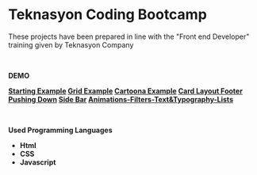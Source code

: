# Teknasyon Coding Bootcamp

<p>These projects have been prepared in line with the "Front end Developer" training given by Teknasyon Company</p>
<br>

<b>DEMO<b>

 [Starting Example](https://denizkiskanc.github.io/Teknasyon-Coding-Bootcamp/Starting%20Example/)
 [Grid Example](https://denizkiskanc.github.io/Teknasyon-Coding-Bootcamp/Grid%20Example/)
 [Cartoona Example](https://denizkiskanc.github.io/Teknasyon-Coding-Bootcamp/Cartoona%20Password%20Change/)
 [Card Layout Footer Pushing Down](https://denizkiskanc.github.io/Teknasyon-Coding-Bootcamp/Card%20Layout%20Pushing%20Footer%20Down/)
 [Side Bar](https://denizkiskanc.github.io/Teknasyon-Coding-Bootcamp/Side%20Bar/)
 [Animations-Filters-Text&Typography-Lists](https://denizkiskanc.github.io/Teknasyon-Coding-Bootcamp/Animations-Filters-Text%20&%20Typography-Lists/)
 
 
 
<br>

<b>Used Programming Languages <b>
  <ul>
    <li>Html</li>
    <li>CSS</li>
    <li>Javascript</li>
  </ul>

